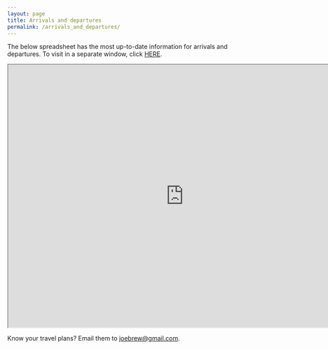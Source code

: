 ```yaml
---
layout: page
title: Arrivals and departures
permalink: /arrivals_and_departures/
---
```



The below spreadsheet has the most up-to-date information for arrivals and departures. To visit in a separate window, click <a href="https://docs.google.com/spreadsheets/d/1v70i20A7-cL6gXjObqkIqEKvzmqoR0hH0BM7FvaaMTI/edit#gid=0">HERE</a>.

<iframe width="800" height="600"src="https://docs.google.com/spreadsheets/d/1v70i20A7-cL6gXjObqkIqEKvzmqoR0hH0BM7FvaaMTI/edit#gid=0"></iframe>


Know your travel plans?  Email them to joebrew@gmail.com.